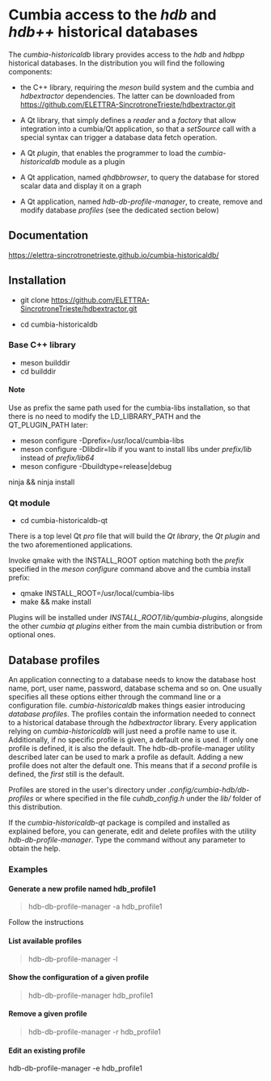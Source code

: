 # Cumbia access to the  *hdb* and *hdb++* historical databases

The *cumbia-historicaldb* library provides access to the *hdb* and *hdbpp* historical databases.
In the distribution you will find the following components:

- the C++ library, requiring the *meson* build system and the cumbia and *hdbextractor* dependencies.
  The latter can be downloaded from https://github.com/ELETTRA-SincrotroneTrieste/hdbextractor.git

- A Qt library, that simply defines a *reader* and a *factory* that allow integration into a cumbia/Qt
  application, so that a *setSource* call with a special syntax can trigger a database data fetch operation.

- A Qt *plugin*, that enables the programmer to load the *cumbia-historicaldb* module as a plugin

- A Qt application, named *qhdbbrowser*, to query the database for stored scalar data and display it
  on a graph

- A Qt application, named *hdb-db-profile-manager*, to create, remove and modify database *profiles* (see
  the dedicated section below)

## Documentation
   https://elettra-sincrotronetrieste.github.io/cumbia-historicaldb/

## Installation

- git clone https://github.com/ELETTRA-SincrotroneTrieste/hdbextractor.git

- cd cumbia-historicaldb

### Base C++ library

- meson builddir
- cd builddir

#### Note
Use as prefix the same path used for the cumbia-libs installation, so that there is no need to
modify the LD_LIBRARY_PATH and the QT_PLUGIN_PATH later:

- meson configure -Dprefix=/usr/local/cumbia-libs
- meson configure -Dlibdir=lib  if you want to install libs under *prefix/lib* instead of *prefix/lib64*
- meson configure -Dbuildtype=release|debug

ninja && ninja install

### Qt module

- cd cumbia-historicaldb-qt

There is a top level Qt *pro* file that will build the *Qt library*, the *Qt plugin* and the two aforementioned
applications.

Invoke qmake with the INSTALL_ROOT option matching both the *prefix* specified in the *meson configure* command above
and the cumbia install prefix:

- qmake INSTALL_ROOT=/usr/local/cumbia-libs
- make && make install

Plugins will be installed under *INSTALL_ROOT/lib/qumbia-plugins*, alongside the other *cumbia qt plugins* either from the
main cumbia distribution or from optional ones.

## Database profiles

An application connecting to a database needs to know the database host name, port, user name, password, database
schema and so on. One usually specifies all these options either through the command line or a configuration file.
*cumbia-historicaldb* makes things easier introducing *database profiles*.
The profiles contain the information needed to connect to a historical database through the *hdbextractor* library.
Every application relying on *cumbia-historicaldb* will just need a profile name to use it. Additionally, if no
specific profile is given, a default one is used. If only one profile is defined, it is also the default.
The hdb-db-profile-manager utility described later can be used to mark a profile as default. Adding a new profile does
not alter the default one. This means that if a *second* profile is defined, the *first* still is the default.


Profiles are stored in the user's directory under *.config/cumbia-hdb/db-profiles* or where specified in the file
*cuhdb_config.h* under the *lib/* folder of this distribution.

If the *cumbia-historicaldb-qt* package is compiled and installed as explained before, you can generate, edit and
delete profiles with the utility *hdb-db-profile-manager*. Type the command without any parameter to obtain the help.

### Examples

#### Generate a new profile named hdb_profile1

> hdb-db-profile-manager  -a  hdb_profile1

Follow the instructions

#### List available profiles

> hdb-db-profile-manager -l

#### Show the configuration of a given profile

> hdb-db-profile-manager hdb_profile1

#### Remove a given profile

> hdb-db-profile-manager -r hdb_profile1

#### Edit an existing profile

hdb-db-profile-manager -e hdb_profile1
